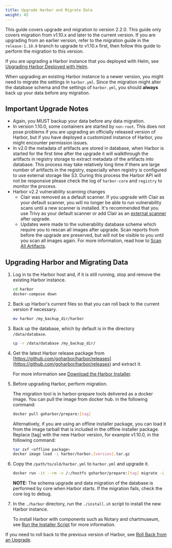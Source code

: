 ```yaml
---
title: Upgrade Harbor and Migrate Data
weight: 45
---
```


This guide covers upgrade and migration to version 2.2.0. This guide only covers migration from v1.10.x and later to the current version. If you are upgrading from an earlier version, refer to the migration guide in the `release-1.10.0` branch to upgrade to v1.10.x first, then follow this guide to perform the migration to this version.

If you are upgrading a Harbor instance that you deployed with Helm, see [Upgrading Harbor Deployed with Helm](helm-upgrade.md).

When upgrading an existing Harbor instance to a newer version, you might need to migrate the settings in `harbor.yml`.
Since the migration might alter the database schema and the settings of `harbor.yml`, you should **always** back up your data before any migration.

## Important Upgrade Notes

- Again, you MUST backup your data before any data migration.
- In version 1.10.0, some containers are started by `non-root`. This does not pose problems if you are upgrading an officially released version of Harbor, but if you have deployed a customized instance of Harbor, you might encounter permission issues.
- In v2.0 the metadata of artifacts are stored in database, when Harbor is started for the first time after the upgrade it will walkthrough the artifacts in registry storage to extract metadata of the artifacts into database.  This process may take relatively long time if there are large number of artifacts in the registry, especially when registry is configured to use external storage like S3.  During this process the Harbor API will not be responsive please check the log of `harbor-core` and `registry` to monitor the process.
- Harbor v2.2 vulnerability scanning changes
  - Clair was removed as a default scanner. If you upgrade with Clair as your default scanner, you will no longer be able to run vulnerability scans until a new scanner is installed. It's recommended that you use Trivy as your default scanner or add Clair as an [external scanner](../vulnerability-scanning/pluggable-scanners.md) after upgrade.
  - Updates were made to the vulnerability database scheme which require you to rescan all images after upgrade. Scan reports from before the upgrade are preserved, but will not be visible to you until you scan all images again. For more information, read how to [Scan All Artifacts](../vulnerability-scanning/scan-all-artifacts/).

## Upgrading Harbor and Migrating Data

1. Log in to the Harbor host and, if it is still running, stop and remove the existing Harbor instance.

    ```sh
    cd harbor
    docker-compose down
    ```

1. Back up Harbor's current files so that you can roll back to the current version if necessary.

    ```sh
    mv harbor /my_backup_dir/harbor
    ```

1. Back up the database, which by default is in the directory `/data/database`.

    ```sh
    cp -r /data/database /my_backup_dir/
    ```

1. Get the latest Harbor release package from [https://github.com/goharbor/harbor/releases](https://github.com/goharbor/harbor/releases) and extract it. 

   For more information see [Download the Harbor Installer](../../install-config/download-installer.md).

1. Before upgrading Harbor, perform migration.

    The migration tool is in harbor-prepare tools delivered as a docker image. You can pull the image from docker hub. in the following command:

    ```sh
    docker pull goharbor/prepare:[tag]
    ```

    Alternatively, if you are using an offline installer package, you can load it from the image tarball that is included in the offline installer package. Replace [tag] with the new Harbor version, for example v1.10.0, in the following command:

    ```sh
    tar zxf <offline package>
    docker image load -i harbor/harbor.[version].tar.gz
    ```

1. Copy the `/path/to/old/harbor.yml` to `harbor.yml` and upgrade it.

    ```sh
    docker run -it --rm -v /:/hostfs goharbor/prepare:[tag] migrate -i ${path to harbor.yml}
    ```

    **NOTE:** The schema upgrade and data migration of the database is performed by core when Harbor starts. If the migration fails, check the core log to debug.

1. In the `./harbor` directory, run the `./install.sh` script to install the new Harbor instance.

   To install Harbor with components such as Notary and chartmuseum, see [Run the Installer Script](../../install-config/run-installer-script.md) for more information.

If you need to roll back to the previous version of Harbor, see [Roll Back from an Upgrade](roll-back-upgrade.md).
